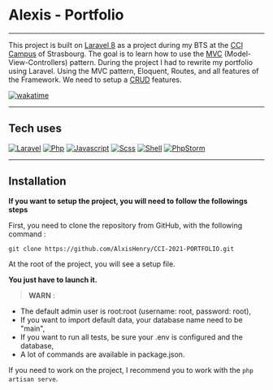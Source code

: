 # Alexis - Portfolio

-----


This project is built on [Laravel 8](https://laravel.com/) as a project during my BTS at the [CCI Campus](https://www.ccicampus.fr/) of Strasbourg. 
The goal is to learn how to use the [MVC](https://developer.mozilla.org/fr/docs/Glossary/MVC) (Model-View-Controllers) pattern.
During the project I had to rewrite my portfolio using Laravel. Using the MVC pattern, Eloquent, Routes, and all features of the Framework.
We need to setup a [CRUD](https://developer.mozilla.org/fr/docs/Glossary/CRUD) features.

[![wakatime](https://wakatime.com/badge/user/b7db3515-75b7-455d-937b-6cf28353dd3f/project/4156fd69-8cdd-4d99-8d4f-b83927b2e7e7.svg)](https://wakatime.com/badge/user/b7db3515-75b7-455d-937b-6cf28353dd3f/project/4156fd69-8cdd-4d99-8d4f-b83927b2e7e7)

-----
## Tech uses

[![Laravel](https://img.shields.io/badge/laravel%20-hotpink.svg?&style=for-the-badge&logo=laravel&logoColor=FF2D20&color=gray)]()
[![Php](https://img.shields.io/badge/php%20-%23323330.svg?&style=for-the-badge&logo=php&logoColor=8b9ed6&color=gray)]()
[![Javascript](https://img.shields.io/badge/javascript%20-%23323330.svg?&style=for-the-badge&logo=javascript&logoColor=fcdc00&color=gray)]()
[![Scss](https://img.shields.io/badge/scss%20-hotpink.svg?&style=for-the-badge&logo=SASS&logoColor=CC6699&color=gray)]()
[![Shell](https://img.shields.io/badge/bash%20-hotpink.svg?&style=for-the-badge&logo=gnu-bash&logoColor=4EAA25&color=gray)]()
[![PhpStorm](https://img.shields.io/badge/phpstorm%20-hotpink.svg?&style=for-the-badge&logo=phpstorm&logoColor=a247ea&color=gray)]()

-----
## Installation

**If you want to setup the project, you will need to follow the followings steps**

First, you need to clone the repository from GitHub, with the following command :

`git clone https://github.com/AlxisHenry/CCI-2021-PORTFOLIO.git`

At the root of the project, you will see a setup file.

**You just have to launch it.**

> **WARN** :
- The default admin user is root:root (username: root, password: root),
- If you want to import default data, your database name need to be "main",
- If you want to run all tests, be sure your .env is configured and the database,
- A lot of commands are available in package.json.

If you need to work on the project, I recommend you to work with the ``php artisan serve``.